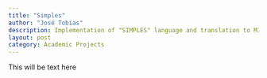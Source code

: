 ```yaml
---
title: "Simples"
author: "José Tobias"
description: Implementation of "SIMPLES" language and translation to MIPS instructions
layout: post
category: Academic Projects
---
```


This will be text here